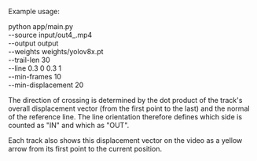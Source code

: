 Example usage:

python app/main.py \
    --source input/out4_.mp4 \
    --output output \
    --weights weights/yolov8x.pt \
    --trail-len 30 \
    --line 0.3 0 0.3 1 \
    --min-frames 10 \
    --min-displacement 20

The direction of crossing is determined by the dot product of the
track's overall displacement vector (from the first point to the last)
and the normal of the reference line. The line orientation therefore
defines which side is counted as "IN" and which as "OUT".

Each track also shows this displacement vector on the video as a yellow
arrow from its first point to the current position.

